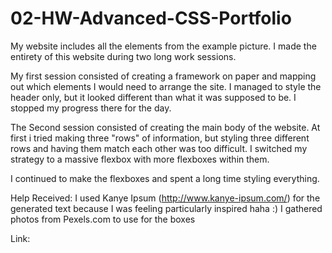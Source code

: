 # 02-HW-Advanced-CSS-Portfolio

My website includes all the elements from the example picture. I made the entirety of this website during two long work sessions.

My first session consisted of creating a framework on paper and mapping out which elements I would need to arrange the site. I managed to style the header only, but it looked different than what it was supposed to be. I stopped my progress there for the day.

The Second session consisted of creating the main body of the website. At first i tried making three "rows" of information, but styling three different rows and having them match each other was too difficult. I switched my strategy to a massive flexbox with more flexboxes within them.

I continued to make the flexboxes and spent a long time styling everything.

Help Received:
I used Kanye Ipsum (http://www.kanye-ipsum.com/) for the generated text because I was feeling particularly inspired haha :)
I gathered photos from Pexels.com to use for the boxes

Link:
